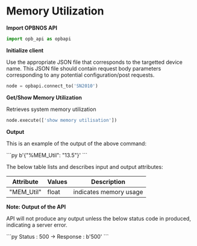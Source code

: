 # Memory Utilization

<strong>Import OPBNOS API</strong>

```py
import opb_api as opbapi
```

<strong>Initialize client</strong>
<p>Use the appropriate JSON file that corresponds to the targetted device name. This JSON file should contain request body parameters corresponding to any potential configuration/post requests.</p>

```py
node = opbapi.connect_to('SN2010')
```

<strong>Get/Show Memory Utilization</strong>
<p> Retrieves system memory utilization</p>

```py
node.execute(['show memory utilisation'])
```
<strong>Output</strong>
<p> This is an example of the output of the above command:</p>
```py
b'{"%MEM_Util": "13.5"}'
```

<p> The below table lists and describes input and output attributes:</p>
<table>
 <tbody>
  <thead>
    <tr>
      <th>Attribute</th>
      <th>Values</th>
      <th>Description</th>
    </tr>
  </thead>
  <tbody>
    <tr>
      <td>"MEM_Util"</td>
      <td>float</td>
      <td>indicates memory usage</td>
    </tr>
  </tbody>
</table>

<strong>Note: Output of the API</strong>
<p> API will not produce any output unless the below status code in produced, indicating a server error.</p>
```py
Status : 500 -> Response : b'500'
```
